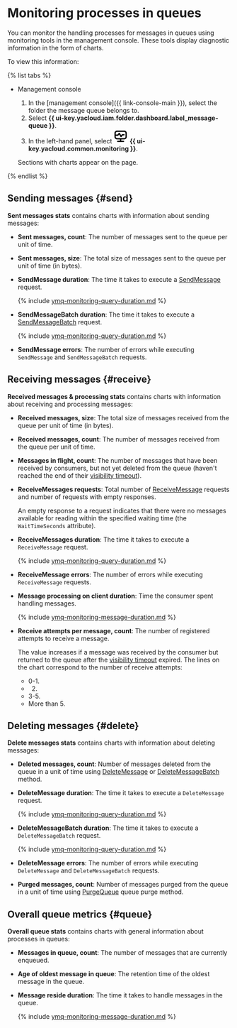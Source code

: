 # Monitoring processes in queues

You can monitor the handling processes for messages in queues using monitoring tools in the management console. These tools display diagnostic information in the form of charts.

To view this information:

{% list tabs %}

- Management console

   1. In the [management console]({{ link-console-main }}), select the folder the message queue belongs to.
   1. Select **{{ ui-key.yacloud.iam.folder.dashboard.label_message-queue }}**.
   1. In the left-hand panel, select ![image](../../_assets/console-icons/display-pulse.svg) **{{ ui-key.yacloud.common.monitoring }}**.

   Sections with charts appear on the page.

{% endlist %}

## Sending messages {#send}

**Sent messages stats** contains charts with information about sending messages:

* **Sent messages, count**: The number of messages sent to the queue per unit of time.

* **Sent messages, size**: The total size of messages sent to the queue per unit of time (in bytes).

* **SendMessage duration**: The time it takes to execute a [SendMessage](../api-ref/message/SendMessage.md) request.

   {% include [ymq-monitoring-query-duration.md](../../_includes/message-queue/ymq-monitoring-query-duration.md) %}

* **SendMessageBatch duration**: The time it takes to execute a [SendMessageBatch](../api-ref/message/SendMessageBatch.md) request.

   {% include [ymq-monitoring-query-duration.md](../../_includes/message-queue/ymq-monitoring-query-duration.md) %}

* **SendMessage errors**: The number of errors while executing `SendMessage` and `SendMessageBatch` requests.

## Receiving messages {#receive}

**Received messages & processing stats** contains charts with information about receiving and processing messages:

* **Received messages, size**: The total size of messages received from the queue per unit of time (in bytes).

* **Received messages, count**: The number of messages received from the queue per unit of time.

* **Messages in flight, count**: The number of messages that have been received by consumers, but not yet deleted from the queue (haven't reached the end of their [visibility timeout](../concepts/visibility-timeout.md)).

* **ReceiveMessages requests**: Total number of [ReceiveMessage](../api-ref/message/ReceiveMessage) requests and number of requests with empty responses.

   An empty response to a request indicates that there were no messages available for reading within the specified waiting time (the `WaitTimeSeconds` attribute).

* **ReceiveMessages duration**: The time it takes to execute a `ReceiveMessage` request.

   {% include [ymq-monitoring-query-duration.md](../../_includes/message-queue/ymq-monitoring-query-duration.md) %}

* **ReceiveMessage errors**: The number of errors while executing `ReceiveMessage` requests.

* **Message processing on client duration**: Time the consumer spent handling messages.

   {% include [ymq-monitoring-message-duration.md](../../_includes/message-queue/ymq-monitoring-message-duration.md) %}

* **Receive attempts per message, count**: The number of registered attempts to receive a message.

   The value increases if a message was received by the consumer but returned to the queue after the [visibility timeout](../concepts/visibility-timeout.md) expired. The lines on the chart correspond to the number of receive attempts:
   * 0-1.
   * 2.
   * 3-5.
   * More than 5.

## Deleting messages {#delete}

**Delete messages stats** contains charts with information about deleting messages:

* **Deleted messages, count**: Number of messages deleted from the queue in a unit of time using [DeleteMessage](../api-ref/message/DeleteMessage) or [DeleteMessageBatch](../api-ref/message/DeleteMessageBatch) method.
* **DeleteMessage duration**: The time it takes to execute a `DeleteMessage` request.

   {% include [ymq-monitoring-query-duration.md](../../_includes/message-queue/ymq-monitoring-query-duration.md) %}

* **DeleteMessageBatch duration**: The time it takes to execute a `DeleteMessageBatch` request.

   {% include [ymq-monitoring-query-duration.md](../../_includes/message-queue/ymq-monitoring-query-duration.md) %}

* **DeleteMessage errors**: The number of errors while executing `DeleteMessage` and `DeleteMessageBatch` requests.

* **Purged messages, count**: Number of messages purged from the queue in a unit of time using [PurgeQueue](../api-ref/queue/PurgeQueue) queue purge method.

## Overall queue metrics {#queue}

**Overall queue stats** contains charts with general information about processes in queues:

* **Messages in queue, count**: The number of messages that are currently enqueued.

* **Age of oldest message in queue**: The retention time of the oldest message in the queue.

* **Message reside duration**: The time it takes to handle messages in the queue.

   {% include [ymq-monitoring-message-duration.md](../../_includes/message-queue/ymq-monitoring-message-duration.md) %}

